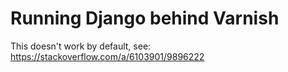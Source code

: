 

# Running Django behind Varnish

This doesn't work by default, see: https://stackoverflow.com/a/6103901/9896222